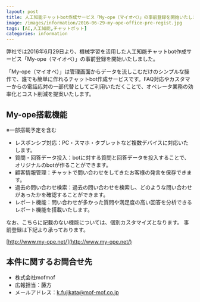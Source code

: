 ```yaml
---
layout: post
title: 人工知能チャットbot作成サービス「My-ope（マイオペ）」の事前登録を開始いたしました。
image: /images/information/2016-06-29-my-ope-office-pre-regist.jpg
tags: [AI,人工知能,チャットボット]
categories: information
---
```


弊社では2016年6月29日より、機械学習を活用した人工知能チャットbot作成サービス「My-ope（マイオペ）」の事前登録を開始いたしました。

「My-ope（マイオペ）」は管理画面からデータを流しこむだけのシンプルな操作で、誰でも簡単に作れるチャットbot作成サービスです。FAQ対応やカスタマーからの電話応対の一部代替としてご利用いただくことで、オペレータ業務の効率化とコスト削減を提案いたします。

## My-ope搭載機能
※一部搭載予定を含む

- レスポンシブ対応：PC・スマホ・タブレットなど複数デバイスに対応いたします。
- 質問・回答データ投入：botに対する質問と回答データを投入することで、オリジナルのbotが作ることができます。
- 顧客情報管理：チャットで問い合わせをしてきたお客様の発言を保存できます。
- 過去の問い合わせ検索：過去の問い合わせを検索し、どのような問い合わせがあったかを確認することができます。
- レポート機能：問い合わせが多かった質問や満足度の高い回答を分析できるレポート機能を搭載いたします。

なお、こちらに記載のない機能については、個別カスタマイズとなります。
事前登録は下記より承っております。

[http://www.my-ope.net/](http://www.my-ope.net/)

## 本件に関するお問合せ先

- 株式会社mofmof
- 広報担当：藤方
- メールアドレス：k.fujikata@mof-mof.co.jp

